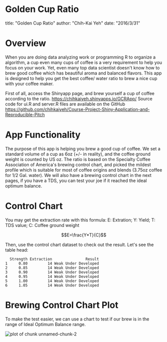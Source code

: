 Golden Cup Ratio
========================================================
title: "Golden Cup Ratio"
author: "Chih-Kai Yeh"
date: "2016/3/31"

Overview
========================================================

When you are doing data analyzing work or programming R to organize a algorithm, a cup even many cups of coffee is a very requirement to help you focus on your work. Yet, even many top data scientist doesn't know how to brew good coffee which has beautiful aroma and balanced flavors. This app is designed to help you get the best coffee/ water ratio to brew a nice cup with your coffee maker. 

First of all, access the Shinyapp page, and brew yourself a cup of coffee according to the ratio.
https://chihkaiyeh.shinyapps.io/GCRApp/
Source code for ui.R and server.R files are available on the GitHub
https://github.com/chihkaiyeh/Course-Project-Shiny-Application-and-Reproducible-Pitch

App Functionality
========================================================
The purpose of this app is helping you brew a good cup of coffee. We set a standard volume of a cup as 6oz (+/- in reality), and the coffee ground weight is counted by US oz. 
The ratio is based on the Specialty Coffee Association of America's brewing control chart, and picked the mildest profile which is suitable for most of coffee origins and blends (3.75oz coffee for 1/2 Gal. water). We will also have a brewing control chart in the next pages, if you have a TDS, you can test your joe if it reached the ideal optimum balance.

Control Chart
========================================================
You may get the extraction rate with this formula:
E: Extration; Y: Yield; T: TDS value; C: Coffee ground weight

$$E=\frac{Y*T}{C}$$

Then, use the control chart dataset to check out the result. Let's see the table head:

```
  Strength Extraction               Result
1     0.80         14 Weak Under Developed
2     0.85         14 Weak Under Developed
3     0.90         14 Weak Under Developed
4     0.95         14 Weak Under Developed
5     1.00         14 Weak Under Developed
6     1.05         14 Weak Under Developed
```

Brewing Control Chart Plot
========================================================

To make the test easier, we can use a chart to test if our brew is in the range of Ideal Optimum Balance range.

![plot of chunk unnamed-chunk-2](GCR-figure/unnamed-chunk-2-1.png)
